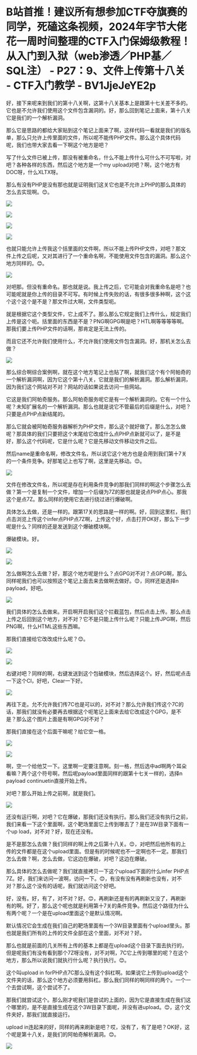 # B站首推！建议所有想参加CTF夺旗赛的同学，死磕这条视频，2024年字节大佬花一周时间整理的CTF入门保姆级教程！从入门到入狱（web渗透／PHP基／SQL注） - P27：9、文件上传第十八关 - CTF入门教学 - BV1JjeJeYE2p

好，接下来呢来到我们的第十八关啊，这第十八关基本上是跟第十七关差不多的。它也是不允许我们使用这个文件包含漏洞的。好，那么回到笔记上面来，第十八关它是我们的一个解析漏洞。

那么它是思路的都给大家贴到这个笔记上面来了啊，这样代码一看就是我们的版名单，那么只允许上传里面的文件，所以呢不能传PHP文件。那么这个具体代码呢，我们也带大家去看一下啊这个地方是吧？

写了什么文件已被上传，那没有被重命名，什么不能上传什么可什么不可写啦，对吧？各种各样的东西，然后这个地方是一个my upload对吧？啊，这个地方有DOC呀，什么XLTX呀。

那么有没有PHP是没有那也就是证明我们这关它也是不允许上PHP的那么具体的怎么去实现啊。😊。

![](img/df5a11ca02442e06dad7dd9575f9f1b3_1.png)

![](img/df5a11ca02442e06dad7dd9575f9f1b3_2.png)

![](img/df5a11ca02442e06dad7dd9575f9f1b3_3.png)

![](img/df5a11ca02442e06dad7dd9575f9f1b3_4.png)

也就只能允许上传我这个括里面的文件啊，所以不能上传PHP文件，对吧？那文件上传之后呢，又对其进行了一个重命名啊，不能使用文件包含的漏洞。那么这个地方同样的。😊。



![](img/df5a11ca02442e06dad7dd9575f9f1b3_6.png)

对吧那。但没有重命名。那也就是说。我上传之后，它可能会对我重命名是吧？也可能呢就是你上传的目录不可写。有时候上传失败的话，有很多很多种啊，这个这个这个这个是不是？那文件过大啊，文件类型呃。

就是根据它这个类型文件，它上成不了。那么那么它规定我们上传什么，规定我们上传是这个呃。括里面的东西是不是？PNG啊GPG啊是吧？HTL啊等等等等啊。那我们要上传PHP文件的话啊，那肯定是无法上传的。

而且它还不允许我们使用什么，不允许我们使用文件包含漏洞。好，那机关怎么去做？

![](img/df5a11ca02442e06dad7dd9575f9f1b3_8.png)

那么综合啊综合案例啊，就在这个地方笔记上也贴了啊，就我们这个有个阿帕奇的一个解析漏洞啊，因为它这个第十八关，它就是我们的解析漏洞。那么解析漏洞，因为我们这个网站对不对？网站的话如果说去访问一些网站。

它这是我们阿帕奇服务。那么阿帕奇服务呢它是有一个解析漏洞的。它有一个什么呢？未知扩展名的一个解析漏洞。那么也就是说它不管最后的后缀是什么，对吧？只要是点PHP点新结尾的。

那么它就会被阿帕奇服务器解析为PHP文件，那么这个就好做了。那么怎怎么做呢？那具体的我们只要把这个末尾给它改成什么点PHP点新就可以了，是不是好，那么这个代码呢，它是什么呢？它是先移动文件移动文件之后。

然后name是重命名啊，修改文件名，所以说它这个地方也是会用到我们第十7关的一个条件竞争。好那笔记上也写了啊，这里是先移动。😊。



![](img/df5a11ca02442e06dad7dd9575f9f1b3_10.png)

文件在修改文件名，所以呢是存在利用条件竞争的那我们同样的啊这个步骤怎么去做？第一个是复制一个文件，增加一个后缀为7Z的那也就是说点PHP点心。那我这个是点7Z。那么同样的使用它去进行绕过进行爆破啊。

具体怎么去做，还是一样的。跟第17关的思路是一样的啊。好，回到这里栏，我们点击浏览上传这个infer点PHP点7Z啊，上传这个好，点击打开OK好，那么下一步呢是什么？同样的还是发送到这个爆破模块啊。

爆破模块。好。

![](img/df5a11ca02442e06dad7dd9575f9f1b3_12.png)

![](img/df5a11ca02442e06dad7dd9575f9f1b3_13.png)

怎么做啊怎么去做？好，那这个地方呢是什么？点GPG对不对？点GPG啊，那么同样呢我们也可以按照这个笔记上面去来去做啊去做好。😊，同样还是选择n payload，好吧。



![](img/df5a11ca02442e06dad7dd9575f9f1b3_15.png)

我们具体的怎么去做来。开启啊开启我们这个拦截蓝包，然后点击上传。那么点击上传之后回到这个地方，对不对？它不是只能上传什么呢？只能上传JPG啊，然后PNG啊，什么HTML这些东西嘛。

那我们直接给它改改成什么呢？😊。

![](img/df5a11ca02442e06dad7dd9575f9f1b3_17.png)

![](img/df5a11ca02442e06dad7dd9575f9f1b3_18.png)

右键对吧？同样的啊，右键发送到这个包破模块，然后选择这个。好，然后呢点击一下这个Cl，好吧，Clear一下好。



![](img/df5a11ca02442e06dad7dd9575f9f1b3_20.png)

再往下走。允不允许我们传7C也是可以的，对不对？那么允许我们传这个7C的话，那我们就没有必要再去根据这个呃笔记上面来去给它改成这个GPG，是不是？那么这个图片上面是有啊GPG对不对？

那我们直接在这个后面干嘛呢？给它空一格。

![](img/df5a11ca02442e06dad7dd9575f9f1b3_22.png)

![](img/df5a11ca02442e06dad7dd9575f9f1b3_23.png)

啊，空一个给他艾一下。这里啊一定要注意啊。刻一格，然后选中ad啊两个耳朵看嘛？两个这个符号啊，然后呢payload里面同样的跟第十七关一样的，选择n payload continuetin直接开始上传。

对吧？那么开始上传之前啊，就是我们。

![](img/df5a11ca02442e06dad7dd9575f9f1b3_25.png)

还没有运行啊，对吧？它在爆破，那我们还没有执行。那么我们还没有执行之前，我们来看一下这个里面啊，这个靶场里面它上传到哪去了？是在3W目录下面有一个up load，对不对？好，现在还没有。

是不是那怎么去做？我们同样的啊上传之后第十八关。😊，对吧然后他所有的上传的文件都是在这个upload里面。但是有的时候呢也不一定啊也不一定。那我们怎么去做？啊，怎么去做，它这边在爆破，对吧？这边在爆破。

那么具体的怎么去做呢？我们就直接拷贝一下这个upload下面的什么infer PHP点7Z。好，我们来访问一波啊，访问一下。😊，有没有没有再刷新也没有，对不对？那么这个没有的话呢，我们就访问这个好吧。

好，没有。好，有了，对不对？好。😊，再刷新还是有的再刷新又没了，再刷新有的啊。好了，那么这个呢也就是利用第十7关的条件竞争。然后这个路径为什么有两个呢？一个是在upload里面这个是默认情况啊。

默认情况它会生成在我们自己的靶场里面有一个3W目录里面有个upload里头。那也就是我们所有的上传的文件全部在这个里面，对不对？好。

那么也就是前面的几关所有上传的基本上都是在upload这个目录下面去执行的，但是呢我们有没有看到那个7Z呀没有，对不对啊，7C它上传到哪里的呢？在这个地方，那么所以说我们就执行什么呢？执行执行。😊。

这个叫upload in forPHP点7C那么没有这个斜杠啊。如果说它上传到upload这个文件夹的话，那么这个地方必须要用斜杠。那么我们同样的啊同样的两个。一个一个去尝试啊，这个尝试不了。

那我们就尝试这个。那么刚才呢我们是尝试的上面的，因为它是直接生成在我们这个哪里的，是不是直接生成在这个3W目录下面呢，并没有进upload。😊，这个文件夹好，那我们就直接运行。

upload in连起来的好，同样的再来刷新是吧？哎，没有了，有了是吧？OK好，这个呢是第十八关，是我们的阿帕奇解析漏洞。😊。



![](img/df5a11ca02442e06dad7dd9575f9f1b3_27.png)